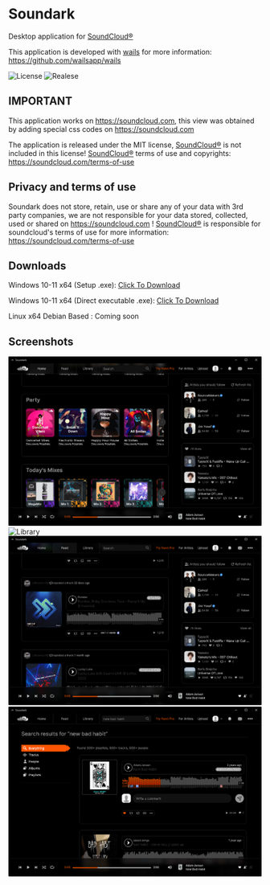 # Soundark

Desktop application for [SoundCloud®](https://soundcloud.com) 

This application is developed with [wails](https://github.com/wailsapp/wails) for more information: https://github.com/wailsapp/wails

![License](https://img.shields.io/github/license/{sunaipa5}/{Soundark}.svg)
![Realese](https://img.shields.io/github/realese/{sunaipa5}/{Soundark}.svg)

## IMPORTANT
This application works on https://soundcloud.com, this view was obtained by adding special css codes on https://soundcloud.com

The application is released under the MIT license, [SoundCloud®](https://soundcloud.com)  is not included in this license!  [SoundCloud®](https://soundcloud.com)  terms of use and copyrights: https://soundcloud.com/terms-of-use

## Privacy and terms of use
Soundark does not store, retain, use or share any of your data with 3rd party companies, we are not responsible for your data stored, collected, used or shared on https://soundcloud.com ! [SoundCloud®](https://soundcloud.com) is responsible for soundcloud's terms of use for more information: https://soundcloud.com/terms-of-use

## Downloads

Windows 10-11 x64 (Setup .exe): [Click To Download]()

Windows 10-11 x64 (Direct executable .exe): [Click To Download]()

Linux x64 Debian Based : Coming soon

## Screenshots
![Home](https://github.com/sunaipa5/Soundark/blob/main/screenshots/home.png?raw=true)
![Library](https://github.com/sunaipa5/Soundark/assets/67613319/729481fe-615d-468c-a570-66a9a7e8f42c)
![Feed](https://github.com/sunaipa5/Soundark/blob/main/screenshots/feed.png?raw=true)
![Search](https://github.com/sunaipa5/Soundark/blob/main/screenshots/search.png?raw=true)

